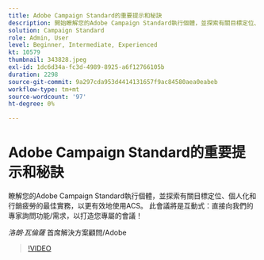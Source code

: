 ```yaml
---
title: Adobe Campaign Standard的重要提示和秘訣
description: 開始瞭解您的Adobe Campaign Standard執行個體，並探索有關目標定位、個人化和行銷疲勞的最佳實務，以更有效地使用A... （說明應該介於60到160個字元之間）
solution: Campaign Standard
role: Admin, User
level: Beginner, Intermediate, Experienced
kt: 10579
thumbnail: 343828.jpeg
exl-id: 1dc6d34a-fc3d-4989-8925-a6f12766105b
duration: 2298
source-git-commit: 9a297cda953d4414131657f9ac84580aea0eabeb
workflow-type: tm+mt
source-wordcount: '97'
ht-degree: 0%

---
```


# Adobe Campaign Standard的重要提示和秘訣

瞭解您的Adobe Campaign Standard執行個體，並探索有關目標定位、個人化和行銷疲勞的最佳實務，以更有效地使用ACS。 此會議將是互動式：直接向我們的專家詢問功能/需求，以打造您專屬的會議！

*洛朗·瓦倫薩* 首席解決方案顧問/Adobe

>[!VIDEO](https://video.tv.adobe.com/v/343828/?quality=12&learn=on)
